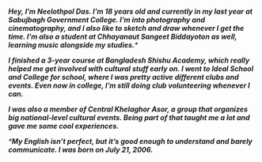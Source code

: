 _**Hey, I’m Neelothpol Das. I’m 18 years old and currently in my last year at Sabujbagh Government College. I’m into photography and cinematography, and I also like to sketch and draw whenever I get the time. I’m also a student at Chhayanaut Sangeet Biddayoton as well, learning music alongside my studies.***_

_***I finished a 3-year course at Bangladesh Shishu Academy, which really helped me get involved with cultural stuff early on. I went to Ideal School and College for school, where I was pretty active different clubs and events. Even now in college, I’m still doing club volunteering whenever I can.***_

_***I was also a member of Central Khelaghor Asor, a group that organizes big national-level cultural events. Being part of that taught me a lot and gave me some cool experiences.***_

_***My English isn’t perfect, but it’s good enough to understand and barely communicate. I was born on July 21, 2006.**_

